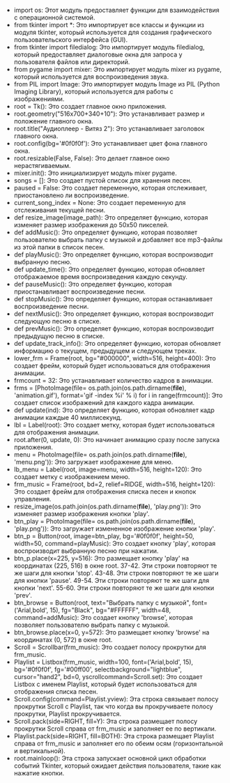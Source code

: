 - import os: Этот модуль предоставляет функции для взаимодействия с операционной системой.
- from tkinter import *: Это импортирует все классы и функции из модуля tkinter, который используется для создания графического пользовательского интерфейса (GUI).
- from tkinter import filedialog: Это импортирует модуль filedialog, который предоставляет диалоговые окна для запроса у пользователя файлов или директорий.
- from pygame import mixer: Это импортирует модуль mixer из pygame, который используется для воспроизведения звука.
- from PIL import Image: Это импортирует модуль Image из PIL (Python Imaging Library), который используется для работы с изображениями.
- root = Tk(): Это создает главное окно приложения.
- root.geometry("516x700+340+10"): Это устанавливает размер и положение главного окна.
- root.title("Аудиоплеер - Витяз 2"): Это устанавливает заголовок главного окна.
- root.config(bg='#0f0f0f'): Это устанавливает цвет фона главного окна.
- root.resizable(False, False): Это делает главное окно нерастягиваемым.
- mixer.init(): Это инициализирует модуль mixer pygame.
- songs = []: Это создает пустой список для хранения песен.
- paused = False: Это создает переменную, которая отслеживает, приостановлено ли воспроизведение.
- current_song_index = None: Это создает переменную для отслеживания текущей песни.
- def resize_image(image_path): Это определяет функцию, которая изменяет размер изображения до 50x50 пикселей.
- def addMusic(): Это определяет функцию, которая позволяет пользователю выбрать папку с музыкой и добавляет все mp3-файлы из этой папки в список песен.
- def playMusic(): Это определяет функцию, которая воспроизводит выбранную песню.
- def update_time(): Это определяет функцию, которая обновляет отображаемое время воспроизведения каждую секунду.
- def pauseMusic(): Это определяет функцию, которая приостанавливает воспроизведение песни.
- def stopMusic(): Это определяет функцию, которая останавливает воспроизведение песни.
- def nextMusic(): Это определяет функцию, которая воспроизводит следующую песню в списке.
- def prevMusic(): Это определяет функцию, которая воспроизводит предыдущую песню в списке.
- def update_track_info(): Это определяет функцию, которая обновляет информацию о текущем, предыдущем и следующем треках.
- lower_frm = Frame(root, bg="#000000", width=516, height=400): Это создает фрейм, который будет использоваться для отображения анимации.
- frmcount = 32: Это устанавливает количество кадров в анимации.
- frms = [PhotoImage(file= os.path.join(os.path.dirname(__file__), 'animation.gif'), format='gif -index %i' % i) for i in range(frmcount)]: Это создает список изображений для каждого кадра анимации.
- def update(ind): Это определяет функцию, которая обновляет кадр анимации каждые 40 миллисекунд.
- lbl = Label(root): Это создает метку, которая будет использоваться для отображения анимации.
- root.after(0, update, 0): Это начинает анимацию сразу после запуска приложения.
- menu = PhotoImage(file= os.path.join(os.path.dirname(__file__), 'menu.png')): Это загружает изображение для меню.
- lb_menu = Label(root, image=menu, width=516, height=120): Это создает метку с изображением меню.
- frm_music = Frame(root, bd=2, relief=RIDGE, width=516, height=120): Это создает фрейм для отображения списка песен и кнопок управления.
- resize_image(os.path.join(os.path.dirname(__file__), 'play.png')): Это изменяет размер изображения кнопки 'play'.
- btn_play = PhotoImage(file= os.path.join(os.path.dirname(__file__), 'play.png')): Это загружает измененное изображение кнопки 'play'.
- btn_p = Button(root, image=btn_play, bg='#0f0f0f', height=50, width=50, command=playMusic): Это создает кнопку 'play', которая воспроизводит выбранную песню при нажатии.
- btn_p.place(x=225, y=516): Это размещает кнопку 'play' на координатах (225, 516) в окне root.
37-42. Эти строки повторяют те же шаги для кнопки 'stop'.
43-48. Эти строки повторяют те же шаги для кнопки 'pause'.
49-54. Эти строки повторяют те же шаги для кнопки 'next'.
55-60. Эти строки повторяют те же шаги для кнопки 'prev'.
- btn_browse = Button(root, text="Выбрать папку с музыкой", font=('Arial,bold', 15), fg="Black", bg="#FFFFFF", width=48, command=addMusic): Это создает кнопку 'browse', которая позволяет пользователю выбрать папку с музыкой.
- btn_browse.place(x=0, y=572): Это размещает кнопку 'browse' на координатах (0, 572) в окне root.
- Scroll = Scrollbar(frm_music): Это создает полосу прокрутки для frm_music.
- Playlist = Listbox(frm_music, width=100, font=('Arial,bold', 15), bg='#0f0f0f', fg='#00ff00', selectbackground="lightblue", cursor="hand2", bd=0, yscrollcommand=Scroll.set): Это создает Listbox с именем Playlist, который будет использоваться для отображения списка песен.
- Scroll.config(command=Playlist.yview): Эта строка связывает полосу прокрутки Scroll с Playlist, так что когда вы прокручиваете полосу прокрутки, Playlist прокручивается.
- Scroll.pack(side=RIGHT, fill=Y): Эта строка размещает полосу прокрутки Scroll справа от frm_music и заполняет ее по вертикали.
- Playlist.pack(side=RIGHT, fill=BOTH): Эта строка размещает Playlist справа от frm_music и заполняет его по обеим осям (горизонтальной и вертикальной).
- root.mainloop(): Эта строка запускает основной цикл обработки событий Tkinter, который ожидает действия пользователя, такие как нажатие кнопки.
